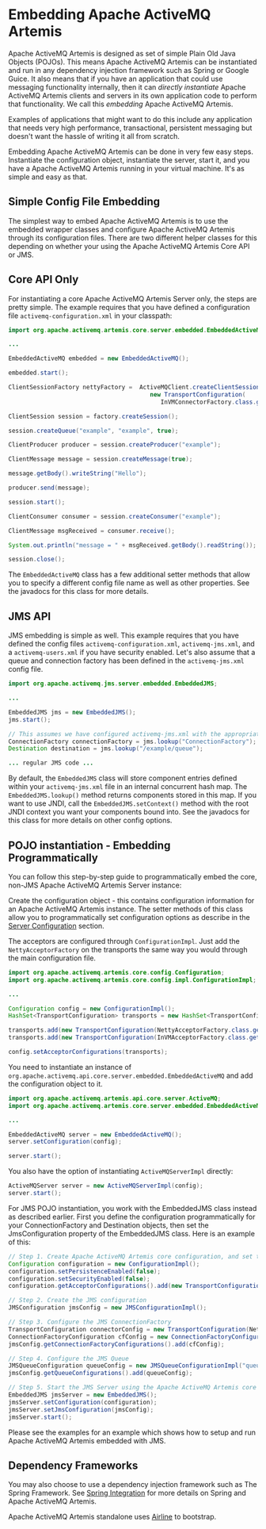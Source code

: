 # Embedding Apache ActiveMQ Artemis

Apache ActiveMQ Artemis is designed as set of simple Plain Old Java Objects (POJOs).
This means Apache ActiveMQ Artemis can be instantiated and run in any dependency
injection framework such as Spring or Google Guice. It also means that if you have an application that could use
messaging functionality internally, then it can *directly instantiate*
Apache ActiveMQ Artemis clients and servers in its own application code to perform that
functionality. We call this *embedding* Apache ActiveMQ Artemis.

Examples of applications that might want to do this include any
application that needs very high performance, transactional, persistent
messaging but doesn't want the hassle of writing it all from scratch.

Embedding Apache ActiveMQ Artemis can be done in very few easy steps. Instantiate the
configuration object, instantiate the server, start it, and you have a
Apache ActiveMQ Artemis running in your virtual machine. It's as simple and easy as
that.

## Simple Config File Embedding

The simplest way to embed Apache ActiveMQ Artemis is to use the embedded wrapper
classes and configure Apache ActiveMQ Artemis through its configuration files. There
are two different helper classes for this depending on whether your
using the Apache ActiveMQ Artemis Core API or JMS.

## Core API Only

For instantiating a core Apache ActiveMQ Artemis Server only, the steps are pretty
simple. The example requires that you have defined a configuration file
`activemq-configuration.xml` in your classpath:

``` java
import org.apache.activemq.artemis.core.server.embedded.EmbeddedActiveMQ;

...

EmbeddedActiveMQ embedded = new EmbeddedActiveMQ();

embedded.start();

ClientSessionFactory nettyFactory =  ActiveMQClient.createClientSessionFactory(
                                        new TransportConfiguration(
                                           InVMConnectorFactory.class.getName()));

ClientSession session = factory.createSession();

session.createQueue("example", "example", true);

ClientProducer producer = session.createProducer("example");

ClientMessage message = session.createMessage(true);

message.getBody().writeString("Hello");

producer.send(message);

session.start();

ClientConsumer consumer = session.createConsumer("example");

ClientMessage msgReceived = consumer.receive();

System.out.println("message = " + msgReceived.getBody().readString());

session.close();
```

The `EmbeddedActiveMQ` class has a few additional setter methods that
allow you to specify a different config file name as well as other
properties. See the javadocs for this class for more details.

## JMS API

JMS embedding is simple as well. This example requires that you have
defined the config files `activemq-configuration.xml`,
`activemq-jms.xml`, and a `activemq-users.xml` if you have security
enabled. Let's also assume that a queue and connection factory has been
defined in the `activemq-jms.xml` config file.

``` java
import org.apache.activemq.jms.server.embedded.EmbeddedJMS;

...

EmbeddedJMS jms = new EmbeddedJMS();
jms.start();

// This assumes we have configured activemq-jms.xml with the appropriate config information
ConnectionFactory connectionFactory = jms.lookup("ConnectionFactory");
Destination destination = jms.lookup("/example/queue");

... regular JMS code ...
```

By default, the `EmbeddedJMS` class will store component entries defined
within your `activemq-jms.xml` file in an internal concurrent hash map.
The `EmbeddedJMS.lookup()` method returns components stored in this map.
If you want to use JNDI, call the `EmbeddedJMS.setContext()` method with
the root JNDI context you want your components bound into. See the
javadocs for this class for more details on other config options.

## POJO instantiation - Embedding Programmatically

You can follow this step-by-step guide to programmatically embed the
core, non-JMS Apache ActiveMQ Artemis Server instance:

Create the configuration object - this contains configuration
information for an Apache ActiveMQ Artemis instance. The setter methods of this class
allow you to programmatically set configuration options as describe in
the [Server Configuration](configuration-index.md) section.

The acceptors are configured through `ConfigurationImpl`. Just add the
`NettyAcceptorFactory` on the transports the same way you would through
the main configuration file.

``` java
import org.apache.activemq.artemis.core.config.Configuration;
import org.apache.activemq.artemis.core.config.impl.ConfigurationImpl;

...

Configuration config = new ConfigurationImpl();
HashSet<TransportConfiguration> transports = new HashSet<TransportConfiguration>();

transports.add(new TransportConfiguration(NettyAcceptorFactory.class.getName()));
transports.add(new TransportConfiguration(InVMAcceptorFactory.class.getName()));

config.setAcceptorConfigurations(transports);
```

You need to instantiate an instance of
`org.apache.activemq.api.core.server.embedded.EmbeddedActiveMQ` and add
the configuration object to it.

``` java
import org.apache.activemq.artemis.api.core.server.ActiveMQ;
import org.apache.activemq.artemis.core.server.embedded.EmbeddedActiveMQ;

...

EmbeddedActiveMQ server = new EmbeddedActiveMQ();
server.setConfiguration(config);

server.start();
```

You also have the option of instantiating `ActiveMQServerImpl` directly:

``` java
ActiveMQServer server = new ActiveMQServerImpl(config);
server.start();
```

For JMS POJO instantiation, you work with the EmbeddedJMS class instead
as described earlier. First you define the configuration
programmatically for your ConnectionFactory and Destination objects,
then set the JmsConfiguration property of the EmbeddedJMS class. Here is
an example of this:

``` java
// Step 1. Create Apache ActiveMQ Artemis core configuration, and set the properties accordingly
Configuration configuration = new ConfigurationImpl();
configuration.setPersistenceEnabled(false);
configuration.setSecurityEnabled(false);
configuration.getAcceptorConfigurations().add(new TransportConfiguration(NettyAcceptorFactory.class.getName()));

// Step 2. Create the JMS configuration
JMSConfiguration jmsConfig = new JMSConfigurationImpl();

// Step 3. Configure the JMS ConnectionFactory
TransportConfiguration connectorConfig = new TransportConfiguration(NettyConnectorFactory.class.getName());
ConnectionFactoryConfiguration cfConfig = new ConnectionFactoryConfigurationImpl("cf", connectorConfig, "/cf");
jmsConfig.getConnectionFactoryConfigurations().add(cfConfig);

// Step 4. Configure the JMS Queue
JMSQueueConfiguration queueConfig = new JMSQueueConfigurationImpl("queue1", null, false, "/queue/queue1");
jmsConfig.getQueueConfigurations().add(queueConfig);

// Step 5. Start the JMS Server using the Apache ActiveMQ Artemis core server and the JMS configuration
EmbeddedJMS jmsServer = new EmbeddedJMS();
jmsServer.setConfiguration(configuration);
jmsServer.setJmsConfiguration(jmsConfig);
jmsServer.start();
```

Please see the examples for an example which shows how to setup and run Apache ActiveMQ Artemis
embedded with JMS.

## Dependency Frameworks

You may also choose to use a dependency injection framework such as
The Spring Framework. See [Spring Integration](spring-integration.md) for more details on
Spring and Apache ActiveMQ Artemis.

Apache ActiveMQ Artemis standalone uses [Airline](https://github.com/airlift/airline) to bootstrap.
